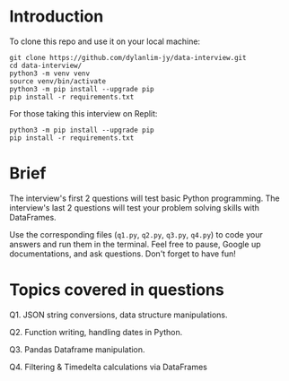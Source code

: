 # Introduction
To clone this repo and use it on your local machine:

```
git clone https://github.com/dylanlim-jy/data-interview.git
cd data-interview/
python3 -m venv venv
source venv/bin/activate
python3 -m pip install --upgrade pip
pip install -r requirements.txt
```

For those taking this interview on Replit:

```
python3 -m pip install --upgrade pip
pip install -r requirements.txt
```

# Brief
The interview's first 2 questions will test basic Python programming.
The interview's last 2 questions will test your problem solving skills with DataFrames.

Use the corresponding files (`q1.py`, `q2.py`, `q3.py`, `q4.py`) to code your answers and run them in the terminal. Feel free to pause, Google up documentations, and ask questions. Don't forget to have fun!


# Topics covered in questions
Q1. JSON string conversions, data structure manipulations.

Q2. Function writing, handling dates in Python.

Q3. Pandas Dataframe manipulation.

Q4. Filtering & Timedelta calculations via DataFrames